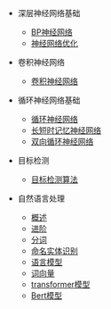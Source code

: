 <!-- docs/_sidebar.md -->

* 深层神经网络基础
    * [BP神经网络](./docs/大数据和AI算法/深层神经网络基础/BP神经网络.md)
    * [神经网络优化](./docs/大数据和AI算法/深层神经网络基础/神经网络优化.md)

* 卷积神经网络
    * [卷积神经网络](./docs/大数据和AI算法/卷积神经网络/卷积神经网络基础.md)

* 循环神经网络基础
	* [循环神经网络](./docs/大数据和AI算法/循环神经网络基础/循环神经网络.md)
	* [长短时记忆神经网络](./docs/大数据和AI算法/循环神经网络基础/长短时记忆神经网络.md)
	* [双向循环神经网络](./docs/大数据和AI算法/循环神经网络基础/双向循环神经网络.md)

* 目标检测
    * [目标检测算法](./docs/大数据和AI算法/目标检测/目标检测算法.md)

* 自然语言处理
    * [概述](./docs/大数据和AI算法/自然语言处理/自然语言处理概述.md)
    * [进阶](./docs/大数据和AI算法/自然语言处理/自然语言处理进阶.md)
    * [分词](./docs/大数据和AI算法/自然语言处理/自然语言处理-分词.md)
    * [命名实体识别](./docs/大数据和AI算法/自然语言处理/命名实体识别.md)
    * [语言模型](./docs/大数据和AI算法/自然语言处理/语言模型.md)
    * [词向量](./docs/大数据和AI算法/自然语言处理/词向量.md)
    * [transformer模型](./docs/大数据和AI算法/自然语言处理/transformer模型.md)
    * [Bert模型](./docs/大数据和AI算法/自然语言处理/Bert模型.md)